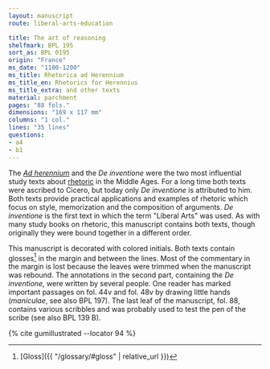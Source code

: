 ```yaml
---
layout: manuscript
route: liberal-arts-education

title: The art of reasoning
shelfmark: BPL 195
sort_as: BPL 0195
origin: "France"
ms_date: "1100-1200"
ms_title: Rhetorica ad Herennium
ms_title_en: Rhetorics for Herennius
ms_title_extra: and other texts
material: parchment
pages: "88 fols."
dimensions: "169 x 117 mm"
columns: "1 col."
lines: "35 lines"
questions:
- a4
- b1
---
```


The [*Ad herennium*](https://en.wikipedia.org/wiki/Rhetorica_ad_Herennium) and
the *De inventione* were the two most influential study texts about
[rhetoric](https://en.wikipedia.org/wiki/Rhetoric) in the Middle Ages.
For a long time both texts were ascribed to Cicero, but today only *De inventione* is attributed to him. Both texts provide practical
applications and examples of rhetoric which focus on style, memorization
and the composition of arguments. *De inventione* is the first text in
which the term "Liberal Arts" was used. As with many study books on
rhetoric, this manuscript contains both texts, though originally they
were bound together in a different order.

This manuscript is decorated with colored initials. Both texts contain
glosses[^1] in the margin and between the lines. Most of the commentary in
the margin is lost because the leaves were trimmed when the manuscript
was rebound. The annotations in the second part, containing the *De
inventione,* were written by several people. One reader has marked
important passages on fol. <span data-fol="44v" class="fref">44v</span> and fol. <span data-fol="48v" class="fref">48v</span> by drawing little hands
(*maniculae*, see also BPL 197). The last leaf of the manuscript, fol. <span data-fol="88r" class="fref">88</span>, contains various scribbles and was probably used to test the pen of
the scribe (see also BPL 139 B).

[^1]: [Gloss]({{ "/glossary/#gloss" | relative_url }})

{% cite gumillustrated --locator 94 %}